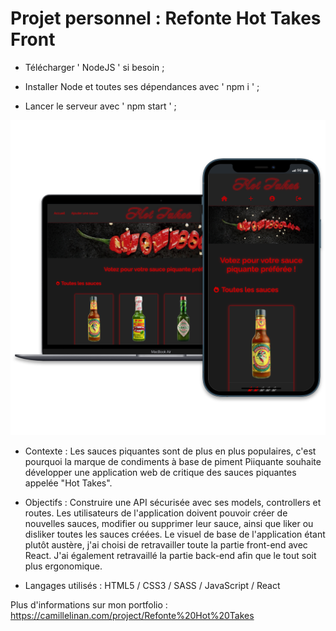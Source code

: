 # Projet personnel : Refonte Hot Takes Front

+ Télécharger ' NodeJS ' si besoin ;

+ Installer Node et toutes ses dépendances avec ' npm i ' ;

+ Lancer le serveur avec ' npm start ' ;

![Alt text](/refonteHotTakesCover.webp?raw=true "Cover Refonte Hot Takes OpenClassrooms")

+ Contexte :
Les sauces piquantes sont de plus en plus populaires, c'est pourquoi la marque de condiments à base de piment Piiquante souhaite développer une application web de critique des sauces piquantes appelée "Hot Takes".

+ Objectifs :
Construire une API sécurisée avec ses models, controllers et routes. Les utilisateurs de l'application doivent pouvoir créer de nouvelles sauces, modifier ou supprimer leur sauce, ainsi que liker ou disliker toutes les sauces créées. Le visuel de base de l'application étant plutôt austère, j'ai choisi de retravailler toute la partie front-end avec React. J'ai également retravaillé la partie back-end afin que le tout soit plus ergonomique.

+ Langages utilisés :
HTML5 / CSS3 / SASS / JavaScript / React

Plus d'informations sur mon portfolio : https://camillelinan.com/project/Refonte%20Hot%20Takes
